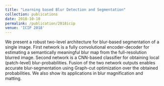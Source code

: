 ```yaml
---
title: "Learning based Blur Detection and Segmentation"
collection: publications
date: 2018-10-10
permalink: /publication/2018icip
venue: 'ICIP 2018'
--- 
```

We present a robust two-level architecture for blur-based segmentation of a single image. First network is a fully convolutional encoder-decoder for estimating a semantically meaningful blur map from the full-resolution blurred image. Second network is a CNN-based classifier for obtaining local (patch-level) blur-probabilities. Fusion of the two network outputs enables accurate blur-segmentation using Graph-cut optimization over the obtained probabilities. We also show its applications in blur magnification and matting.
